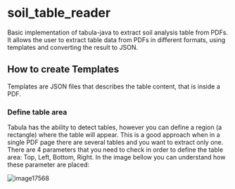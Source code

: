 # soil_table_reader

Basic implementation of tabula-java to extract soil analysis table from PDFs. It allows the user to extract table data from PDFs in different formats, using templates and converting the result to JSON.

## How to create Templates
Templates are JSON files that describes the table content, that is inside a PDF.

### Define table area
Tabula has the ability to detect tables, however you can define a region (a rectangle) where the table will appear. This is a good approach when in a single PDF page there are several tables and you want to extract only one. There are 4 parameters that you need to check in order to define the table area: Top, Left, Bottom, Right. In the image bellow you can understand how these parameter are placed:

![image17568](https://github.com/Scicrop/soil_table_reader/assets/692043/b54cd850-d37d-4040-bc01-bd9788007652)
